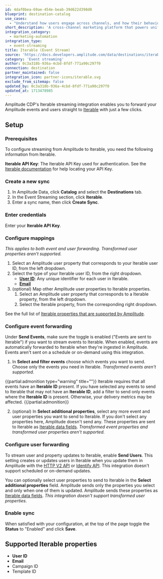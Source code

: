 ```yaml
---
id: 4daf0bea-69ae-454e-beab-39d622d398d0
blueprint: destination-catalog
use_cases:
  - "Understand how users engage across channels, and how their behavior affects down-funnel usage by automatically ingesting Iterable's campaign metrics into your Amplitude projects."
short_description: 'A cross-channel marketing platform that powers unified customer experiences and empowers you to create, optimize and measure every interaction across the entire customer journey.'
integration_category:
  - marketing-automation
integration_type:
  - event-streaming
title: Iterable (Event Stream)
source: 'https://docs.developers.amplitude.com/data/destinations/iterable'
category: 'Event streaming'
author: 0c3a318b-936a-4cbd-8fdf-771a90c297f0
connection: destination
partner_maintained: false
integration_icon: partner-icons/iterable.svg
exclude_from_sitemap: false
updated_by: 0c3a318b-936a-4cbd-8fdf-771a90c297f0
updated_at: 1713478985
---
```


Amplitude CDP's Iterable streaming integration enables you to forward your Amplitude events and users straight to [Iterable](https://iterable.com/) with just a few clicks.

## Setup

### Prerequisites

To configure streaming from Amplitude to Iterable, you need the following information from Iterable.

**Iterable API Key**: The Iterable API Key used for authentication. See the [Iterable documentation](https://support.iterable.com/hc/en-us/articles/360043464871-API-Keys-#creating-api-keys) for help locating your API Key.

### Create a new sync

1. In Amplitude Data, click **Catalog** and select the **Destinations** tab.
2. In the Event Streaming section, click **Iterable**.
3. Enter a sync name, then click **Create Sync**.

### Enter credentials

Enter your **Iterable API Key**.

### Configure mappings

_This applies to both event and user forwarding. Transformed user properties aren't supported._

1. Select an Amplitude user property that corresponds to your Iterable user ID, from the left dropdown.
2. Select the type of your Iterable user ID, from the right dropdown.
      - [**User ID**](https://support.iterable.com/hc/en-us/articles/360035402531-Identifying-the-User-#identifying-the-user-by-user-id): Any unique identifier for each user in Iterable.
      - [**Email**](https://support.iterable.com/hc/en-us/articles/360035402531-Identifying-the-User-#identifying-the-user-by-email)
3. (optional) Map other Amplitude user properties to Iterable properties.
      1. Select an Amplitude user property that corresponds to a Iterable property, from the left dropdown.
      2. Select the Iterable property, from the corresponding right dropdown.

See the full list of [Iterable properties that are supported by Amplitude](#supported-iterable-properties).

### Configure event forwarding

Under **Send Events**, make sure the toggle is enabled ("Events are sent to Iterable") if you want to stream events to Iterable. When enabled, events are automatically forwarded to Iterable when they're ingested in Amplitude. Events aren't sent on a schedule or on-demand using this integration.

1. In **Select and filter events** choose which events you want to send. Choose only the events you need in Iterable. _Transformed events aren't supported._

{{partial:admonition type="warning" title=""}}
Iterable requires that all events have an **Iterable ID** present. If you have selected any events to send to Iterable that may not have an **Iterable ID**, add a filter to send only events where the **Iterable ID** is present. Otherwise, your delivery metrics may be affected.
{{/partial:admonition}}

2. (optional) In **Select additional properties**, select any more event and user properties you want to send to Iterable. If you don't select any properties here, Amplitude doesn't send any. These properties are sent to Iterable as [Iterable data fields](https://support.iterable.com/hc/en-us/articles/208183076-Field-Data-Types). _Transformed event properties and transformed user properties aren't supported._

### Configure user forwarding

To stream user and property updates to Iterable, enable **Send Users**. This setting creates or updates users in Iterable when you update them in Amplitude with the [HTTP V2 API](/docs/apis/analytics/http-v2) or [Identify API](/docs/apis/analytics/identify). This integration doesn't support scheduled or on-demand updates.

You can optionally select user properties to send to Iterable in the **Select additional properties** field. Amplitude sends only the properties you select and only when one of them is updated. Amplitude sends these properties as [Iterable data fields](https://support.iterable.com/hc/en-us/articles/208183076-Field-Data-Types). _This integration doesn't support transformed user properties_.

### Enable sync

When satisfied with your configuration, at the top of the page toggle the **Status** to "Enabled" and click **Save**.

## Supported Iterable properties

- **User ID**
- **Email**
- Campaign ID
- Template ID

